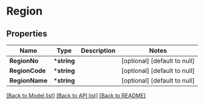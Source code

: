 # Region

## Properties
Name | Type | Description | Notes
------------ | ------------- | ------------- | -------------
**RegionNo** | ***string** |  | [optional] [default to null]
**RegionCode** | ***string** |  | [optional] [default to null]
**RegionName** | ***string** |  | [optional] [default to null]

[[Back to Model list]](../README.md#documentation-for-models) [[Back to API list]](../README.md#documentation-for-api-endpoints) [[Back to README]](../README.md)


